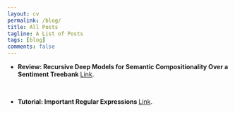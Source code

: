 ```yaml
---
layout: cv
permalink: /blog/
title: All Posts
tagline: A List of Posts
tags: [blog]
comments: false
---
```


<section>

    
  
  <p align="center">
    </p>
  <div style="text-align:left"><ul><li><strong>Review: Recursive Deep Models for Semantic Compositionality Over a
Sentiment Treebank </strong><a href=""> </a> <a href="https://medium.com/p/review-recursive-deep-models-for-semantic-compositionality-over-a-sentiment-treebank-221577eb488?source=email-45b52633d822--writer.postDistributed&sk=6a768682df6fbed6469faeeefb0f9d27">Link</a>. </li>
 
</ul> </div>

<br>

<p align="center">
    </p>
  <div style="text-align:left"><ul><li><strong>Tutorial: Important Regular Expressions </strong><a href=""> </a> <a href="https://medium.com/@anindyasdas/important-regular-expressions-def051aa7425?sk=6db3da75aae83586c0b252b955c6a8e3">Link</a>. </li>
 
</ul> </div>


</section>
